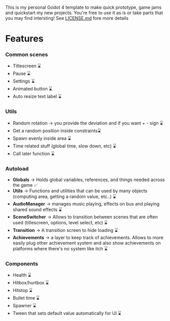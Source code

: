 This is my personal Godot 4 template to make quick prototype, game jams and quickstart my new projects. You're free to use it as is or take parts that you may find intersting! See [LICENSE.md]() fore more details

# Features

### Common scenes

- Titlescreen ⌛
- Pause ⌛
- Settings ⌛
- Animated button ⌛
- Auto resize text label ⌛

### **Utils**

- Random rotation → you provide the deviation and if you want + - sign ⌛ 
- Get a random position inside constraints⌛ 
- Spawn evenly inside area ⌛
- Time related stuff (global time, slow down, etc) ⌛
- Call later function ⌛

### Autoload

- **Globals** → Holds global variables, references, and things needed across the game ✅
- **Utils** → Functions and utilities that can be used by many objects (computing area, getting a random value, etc..) ⌛
- **AudioManager** → manages music playing, effects on bus and playing shared sound effects ⌛
- **SceneSwitcher** → Allows to transition between scenes that are often used (titlescreen, options, level select, etc) ⌛
- **Transition** → A transition screen to hide loading ⌛
- **Achievements** → a layer to keep track of achievements. Allows to more easily plug other achievement system and also show achievements on platforms where there's no system like itch ⌛

### **Components**

- Health ⌛
- Hitbox/hurtbox ⌛
- Hitstop ⌛
- Bullet time ⌛
- Spawner ⌛
- Tween that sets default value automatically for UI ⌛ 